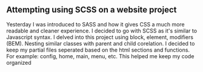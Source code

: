 ## Attempting using SCSS on a website project

Yesterday I was introduced to SASS and how it gives CSS a much more readable and cleaner experience. I decided to go with SCSS as it's similar to Javascript syntax.
I delved into this project using block, element, modifiers (BEM). Nesting similar classes with parent and child corelation. 
I decided to keep my partial files seperated based on the html sections and functions. For example: config, home, main, menu, etc. This helped me keep my code organized